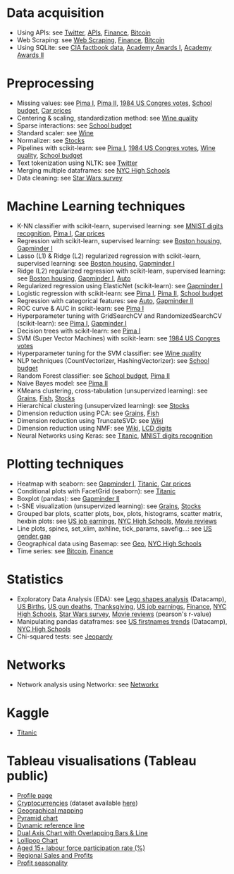 # Data acquisition
- Using APIs: see [Twitter](Twitter/Twitter%20Data%20Mining.ipynb), [APIs](API-WebScraping/Data%20Acquisition%20Using%20APIs.ipynb), [Finance](Finance/Managing%20Financial%20Data.ipynb), [Bitcoin](Bitcoin/Analysis.ipynb)
- Web Scraping: see [Web Scraping](API-WebScraping/Data%20Acquisition%20Using%20Web%20Scraping.ipynb), [Finance](Finance/Managing%20Financial%20Data.ipynb), [Bitcoin](Bitcoin/Analysis.ipynb)
- Using SQLite: see [CIA factbook data](CIA%20factbook%20data/Basics.ipynb), [Academy Awards I](Academy%20Awards%20(part%201)/Basics.ipynb), [Academy Awards II](Academy%20Awards%20(part%202)/Basics.ipynb)

# Preprocessing
- Missing values: see [Pima I](PIMA%20Indians/K-NN%20classifier%20diabetes.ipynb), [Pima II](PIMA%20Indians/Pima%20prediction.ipynb), [1984 US Congres votes](1984%20US%20Congres%20votes/Supervised%20Learning%20with%20scikit-learn.ipynb), [School budget](School%20budget/School%20budget.ipynb), [Car prices](Car%20prices/Basics.ipynb)
- Centering & scaling, standardization method: see [Wine quality](Wine/Wine.ipynb)
- Sparse interactions: see [School budget](School%20budget/School%20budget.ipynb)
- Standard scaler: see [Wine](Wine/KMeans.ipynb)
- Normalizer: see [Stocks](Stocks/KMeans.ipynb)
- Pipelines with scikit-learn: see [Pima I](PIMA%20Indians/K-NN%20classifier%20diabetes.ipynb), [1984 US Congres votes](1984%20US%20Congres%20votes/Supervised%20Learning%20with%20scikit-learn.ipynb), [Wine quality](Wine/Wine.ipynb), [School budget](School%20budget/School%20budget.ipynb)
- Text tokenization using NLTK: see [Twitter](Twitter/Twitter%20Data%20Mining.ipynb)
- Merging multiple dataframes: see [NYC High Schools](NYC%20High%20Schools/Schools.ipynb)
- Data cleaning: see [Star Wars survey](StarWars/Analysis.ipynb)

# Machine Learning techniques
- K-NN classifier with scikit-learn, supervised learning: see [MNIST digits recognition](MNIST%20digits%20recognition/K-NN%20classifier%20with%20scikit-learn%20(supervised%20learning).ipynb), [Pima I](PIMA%20Indians/K-NN%20classifier%20diabetes.ipynb), [Car prices](Car%20prices/Basics.ipynb)
- Regression with scikit-learn, supervised learning: see [Boston housing](Boston%20housing/Regression%20with%20scikit-learn%20(supervised%20learning).ipynb), [Gapminder I](Gapminder/Regression%20with%20scikit-learn%20(supervised%20learning).ipynb)
- Lasso (L1) & Ridge (L2) regularized regression with scikit-learn, supervised learning: see [Boston housing](Boston%20housing/Regression%20with%20scikit-learn%20(supervised%20learning).ipynb), [Gapminder I](Gapminder/Regression%20with%20scikit-learn%20(supervised%20learning).ipynb)
- Ridge (L2) regularized regression with scikit-learn, supervised learning: see [Boston housing](Boston%20housing/Regression%20with%20scikit-learn%20(supervised%20learning).ipynb), [Gapminder I](Gapminder/Regression%20with%20scikit-learn%20(supervised%20learning).ipynb), [Auto](Automobile/Data%20Preprocessing.ipynb)
- Regularized regression using ElasticNet (scikit-learn): see [Gapminder I](Gapminder/Regression%20with%20scikit-learn%20(supervised%20learning).ipynb)
- Logistic regression with scikit-learn: see [Pima I](PIMA%20Indians/K-NN%20classifier%20diabetes.ipynb), [Pima II](PIMA%20Indians/Pima%20prediction.ipynb), [School budget](School%20budget/School%20budget.ipynb)
- Regression with categorical features: see [Auto](Automobile/Data%20Preprocessing.ipynb), [Gapminder II](Gapminder/Regression%20with%20categorical%20features.ipynb)
- ROC curve & AUC in scikit-learn: see [Pima I](PIMA%20Indians/K-NN%20classifier%20diabetes.ipynb)
- Hyperparameter tuning with GridSearchCV and RandomizedSearchCV (scikit-learn): see [Pima I](PIMA%20Indians/K-NN%20classifier%20diabetes.ipynb), [Gapminder I](Gapminder/Regression%20with%20scikit-learn%20(supervised%20learning).ipynb)
- Decision trees with scikit-learn: see [Pima I](PIMA%20Indians/K-NN%20classifier%20diabetes.ipynb)
- SVM (Super Vector Machines) with scikit-learn: see [1984 US Congres votes](1984%20US%20Congres%20votes/Supervised%20Learning%20with%20scikit-learn.ipynb)
- Hyperparameter tuning for the SVM classifier: see [Wine quality](Wine/Wine.ipynb)
- NLP techniques (CountVectorizer, HashingVectorizer): see [School budget](School%20budget/School%20budget.ipynb)
- Random Forest classifier: see [School budget](School%20budget/School%20budget.ipynb), [Pima II](PIMA%20Indians/Pima%20prediction.ipynb)
- Naive Bayes model: see [Pima II](PIMA%20Indians/Pima%20prediction.ipynb)
- KMeans clustering, cross-tabulation (unsupervized learning): see [Grains](Grains/KMeans.ipynb), [Fish](Fish/KMeans.ipynb), [Stocks](Stocks/KMeans.ipynb)
- Hierarchical clustering (unsupervized learning): see [Stocks](Stocks/KMeans.ipynb)
- Dimension reduction using PCA: see [Grains](Grains/KMeans.ipynb), [Fish](Fish/KMeans.ipynb)
- Dimension reduction using TruncateSVD: see [Wiki](Wikipedia%20articles/Analysis.ipynb)
- Dimension reduction using NMF: see [Wiki](Wikipedia%20articles/Analysis.ipynb), [LCD digits](LCD%20digits/LCD%20digits.ipynb)
- Neural Networks using Keras: see [Titanic](Titanic/Titanic.ipynb), [MNIST digits recognition](MNIST%20digits%20recognition/K-NN%20classifier%20with%20scikit-learn%20(supervised%20learning).ipynb)

# Plotting techniques
- Heatmap with seaborn: see [Gapminder I](Gapminder/Regression%20with%20scikit-learn%20(supervised%20learning).ipynb), [Titanic](Titanic/Titanic.ipynb), [Car prices](Car%20prices/Basics.ipynb)
- Conditional plots with FacetGrid (seaborn): see [Titanic](Titanic/Titanic.ipynb)
- Boxplot (pandas): see [Gapminder II](Gapminder/Regression%20with%20categorical%20features.ipynb)
- t-SNE visualization (unsupervized learning): see [Grains](Grains/KMeans.ipynb), [Stocks](Stocks/KMeans.ipynb)
- Grouped bar plots, scatter plots, box, plots, histograms, scatter matrix, hexbin plots: see [US job earnings](US%20job%20earnings/Basics.ipynb), [NYC High Schools](NYC%20High%20Schools/Schools.ipynb), [Movie reviews](Movie%20reviews/Basics.ipynb)
- Line plots, spines, set_xlim, axhline, tick_params, savefig...: see [US gender gap](US%20gender%20gaps/Basics.ipynb)
- Geographical data using Basemap: see [Geo](Geo/Visualizing%20Geographical%20Data.ipynb), [NYC High Schools](NYC%20High%20Schools/Schools.ipynb)
- Time series: see [Bitcoin](Bitcoin/Analysis.ipynb), [Finance](Finance/Managing%20Financial%20Data.ipynb)

# Statistics
- Exploratory Data Analysis (EDA): see [Lego shapes analysis](Lgos/Legos.ipynb) (Datacamp), [US Births](US%20Births/Basics.ipynb), [US gun deaths](US%20gun%20deaths/Basics.ipynb), [Thanksgiving](Thanksgiving/Basics.ipynb), [US job earnings](US%20job%20earnings/Basics.ipynb), [Finance](Finance/Managing%20Financial%20Data.ipynb), [NYC High Schools](NYC%20High%20Schools/Schools.ipynb), [Star Wars survey](StarWars/Analysis.ipynb), [Movie reviews](Movie%20reviews/Basics.ipynb) (pearson's r-value)
- Manipulating pandas dataframes: see [US firstnames trends](NamesAnalysis/NamesAnalysis.ipynb) (Datacamp), [NYC High Schools](NYC%20High%20Schools/Schools.ipynb)
- Chi-squared tests: see [Jeopardy](Jeopardy/Basics.ipynb)

# Networks
- Network analysis using Networkx: see [Networkx](Networks/NetworkX.ipynb)

# Kaggle
- [Titanic](Titanic/Titanic.ipynb)

# Tableau visualisations (Tableau public)
- [Profile page](https://public.tableau.com/profile/christophe.nozaradan)
- [Cryptocurrencies](https://public.tableau.com/profile/christophe.nozaradan#!/vizhome/Cryptocurrencies_0/Dashboard1) (dataset available [here](https://data.world/cnoza/cryptocurrencies))
- [Geographical mapping](https://public.tableau.com/profile/christophe.nozaradan#!/vizhome/Geographicalmapping/Dashboard1)
- [Pyramid chart](https://public.tableau.com/profile/christophe.nozaradan#!/vizhome/Pyramidchart/Dashboard1)
- [Dynamic reference line](https://public.tableau.com/profile/christophe.nozaradan#!/vizhome/ActualForecast/Dashboard1)
- [Dual Axis Chart with Overlapping Bars & Line](https://public.tableau.com/profile/christophe.nozaradan#!/vizhome/Combinationchartwithoverlappingbarsline/Dashboard1)
- [Lollipop Chart](https://public.tableau.com/profile/christophe.nozaradan#!/vizhome/LollipopChart_15/Dashboard1)
- [Aged 15+ labour force participation rate (%)](https://public.tableau.com/profile/christophe.nozaradan#!/vizhome/Aged15labourforceparticipationrate/Dashboard1)
- [Regional Sales and Profits](https://public.tableau.com/profile/christophe.nozaradan#!/vizhome/RegionalSalesandProfits_594/ImproveProfitsintheSouth)
- [Profit seasonality](https://public.tableau.com/profile/christophe.nozaradan#!/vizhome/Tutorial-Data-World/ProfitSeasonality)